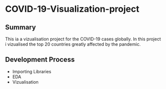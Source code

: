 # COVID-19-Visualization-project
## Summary
This ia a vizualisation project for the COVID-19 cases globally. In this project i vizualised the top 20 countries greatly affected by the pandemic.

## Development Process
* Importing Libraries
* EDA 
* Vizualisation
